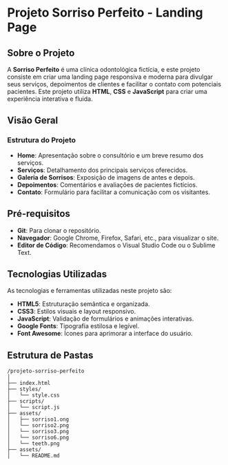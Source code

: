 #  Projeto Sorriso Perfeito - Landing Page

##  Sobre o Projeto

A **Sorriso Perfeito** é uma clínica odontológica fictícia, e este projeto consiste em criar uma landing page responsiva e moderna para divulgar seus serviços, depoimentos de clientes e facilitar o contato com potenciais pacientes. Este projeto utiliza **HTML**, **CSS** e **JavaScript** para criar uma experiência interativa e fluida.

##  Visão Geral

### Estrutura do Projeto

- **Home**: Apresentação sobre o consultório e um breve resumo dos serviços.
- **Serviços**: Detalhamento dos principais serviços oferecidos.
- **Galeria de Sorrisos**: Exposição de imagens de antes e depois.
- **Depoimentos**: Comentários e avaliações de pacientes fictícios.
- **Contato**: Formulário para facilitar a comunicação com os visitantes.

##  Pré-requisitos

- **Git**: Para clonar o repositório.
- **Navegador**: Google Chrome, Firefox, Safari, etc., para visualizar o site.
- **Editor de Código**: Recomendamos o Visual Studio Code ou o Sublime Text.

##  Tecnologias Utilizadas

As tecnologias e ferramentas utilizadas neste projeto são:

- **HTML5**: Estruturação semântica e organizada.
- **CSS3**: Estilos visuais e layout responsivo.
- **JavaScript**: Validação de formulários e animações interativas.
- **Google Fonts**: Tipografia estilosa e legível.
- **Font Awesome**: Ícones para aprimorar a interface do usuário.




##  Estrutura de Pastas

```plaintext
/projeto-sorriso-perfeito
│
├── index.html                 
├── styles/
│   └── style.css             
├── scripts/
│   └── script.js              
├── assets/
│   ├── sorriso1.ong           
│   └── sorriso2.png
│   └── sorriso3.png
│   └── sorriso6.png
│   └── teeth.png
├── assets/                          
│   └── README.md                  

